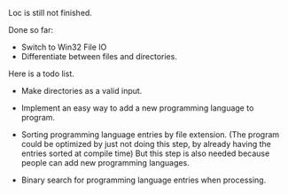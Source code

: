Loc is still not finished.

Done so far:

- Switch to Win32 File IO
- Differentiate between files and directories.

Here is a todo list.

- Make directories as a valid input.

- Implement an easy way to add a new programming language to program.

- Sorting programming language entries by file extension.
  (The program could be optimized by just not doing this step, by
   already having the entries sorted at compile time)
   But this step is also needed because people can add new programming
   languages.
     
- Binary search for programming language entries when processing.
